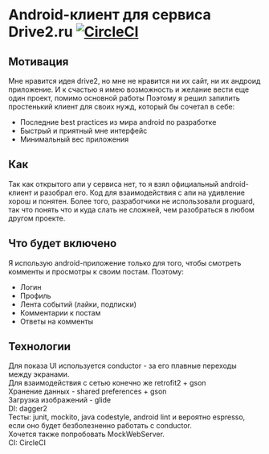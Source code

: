 Android-клиент для сервиса Drive2.ru [![CircleCI](https://circleci.com/gh/IlyaEremin/drive2-client/tree/master.svg?style=svg)](https://circleci.com/gh/IlyaEremin/drive2-client/tree/master)
=====================
## Мотивация
Мне нравится идея drive2, но мне не нравится ни их сайт, ни их андроид приложение.
И к счастью я имею возможность и желание вести еще один проект, помимо основной работы
Поэтому я решил запилить простенький клиент для своих нужд, который бы сочетал в себе:
* Последние best practices из мира android по разработке
* Быстрый и приятный мне интерфейс
* Минимальный вес приложения

## Как
Так как открытого апи у сервиса нет, то я взял официальный android-клиент и разобрал его.
Код для взаимодействия с апи на удивление хорош и понятен.
Более того, разработчики не использовали proguard, так что понять что и куда слать
не сложней, чем разобраться в любом другом проекте.

## Что будет включено
Я использую android-приложение только для того, чтобы смотреть комменты и просмотры
к своим постам. Поэтому:
* Логин
* Профиль
* Лента событий (лайки, подписки)
* Комментарии к постам
* Ответы на комменты

## Технологии
Для показа UI используется conductor - за его плавные переходы между экранами.<br>
Для взаимодействия с сетью конечно же retrofit2 + gson<br>
Хранение данных - shared preferences + gson<br>
Загрузка изображений - glide<br>
DI: dagger2<br>
Тесты: junit, mockito, java codestyle, android lint и вероятно espresso, если оно будет безболезненно работать с conductor.<br>
Хочется также попробовать MockWebServer.<br>
CI: CircleCI<br>
